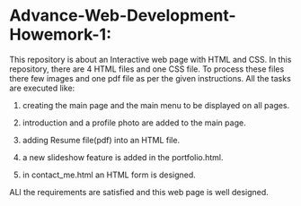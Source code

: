 # Advance-Web-Development-Howemork-1:
This repository is about an Interactive web page with HTML and CSS. In this repository, there are 4 HTML files and one CSS file. To process these files there few images and one pdf file as per the given instructions. All the tasks are executed like: 

1. creating the main page and the main menu to be displayed on all pages.

2. introduction and a profile photo are added to the main page.

3. adding Resume file(pdf) into an HTML file.

4. a new slideshow feature is added in the portfolio.html.

5. in contact_me.html an HTML form is designed.

ALl the requirements are satisfied and this web page is well designed.
